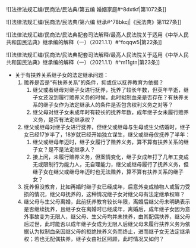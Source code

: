 ![[法律法规汇编/民商法/民法典/第五编 婚姻家庭#^8dxtkf|第1072条]]

![[法律法规汇编/民商法/民法典/第六编 继承#^78bkcj|《民法典》第1127条]]

![[法律法规汇编/民商法/民法典配套司法解释/最高人民法院关于适用《中华人民共和国民法典》继承编的解释（一）（2021.1.1）#^foqqw5|第22条]]


![[法律法规汇编/民商法/民法典配套司法解释/最高人民法院关于适用《中华人民共和国民法典》继承编的解释（一）（2021.1.1）#^m11gtn|第23条]]

- 关于有扶养关系继子女的法定继承问题：
	1. 赡养是否是“有扶养关系”的条件，抑或仅以抚养教育为依据？
		1. 继父或者继母对继子女进行抚养，抚养了较长年数，但英年早逝，继子女还没到履行赡养义务的时候，此时拟制血亲是否存在？有扶养关系的继子女作为法定继承人的条件是否包含权利义务之对等？
		2. 继父母对继子女未成年时有较长的抚养年数，成年继子女未履行赡养义务，是否有法定继承权？
	2. 继父或继母对继子女进行抚养，但继父或继母与生母或生父结婚时，继子女已经17岁半了，18岁就已经开始独立谋生，继父或继母仅抚养了半年：
		1. 继父或继母年迈时，继子女履行了赡养义务，算不算有扶养关系的继子女？是不是法定继承人？
		2. 接上问，未履行赡养义务，但案情变化，继子女成年打了几年工变成无或限制行为能力人，无自理能力，继父或继母履行了抚养义务，但继子女在继父或继母年迈时也无法赡养，算不算有扶养关系的继子女？
	3. 抚养但没教育，比如再婚时继子女已经成年，后意外变成植物人或智力受损的情况，继父母抚养的，这种情况继子女对继父母有法定继承权嘛？
	4. 继父母与生父母离婚，此前抚养教育较长年限，离婚后继父母未明确表示是否继续抚养，且继子女在离婚时已经成年，离婚后，成年继子女因为意外事故变为无限人，继父母、生父母均并未扶养，由其配偶扶养，继父母后过世，此时能否以成年继子女成为无限人后继父母未履行扶养义务为依据认为拟制血亲因继父母的拒绝扶养义务而终止，进而继子女无法定继承权；若也无配偶扶养，继子女由社区照顾，此时情况又如何？